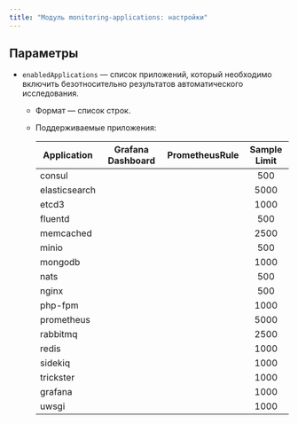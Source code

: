 ```yaml
---
title: "Модуль monitoring-applications: настройки"
---
```


## Параметры

* `enabledApplications` — список приложений, который необходимо включить безотносительно результатов автоматического исследования.
  * Формат — список строк.
  * Поддерживаемые приложения:

    | **Application** | **Grafana Dashboard** | **PrometheusRule** | **Sample Limit** |
    | ------ |:------:|:------:|:------:|
    | consul        |                    |                    | 500 |
    | elasticsearch | <span class="doc-checkmark"></span> |                    | 5000 |
    | etcd3         | <span class="doc-checkmark"></span> |                    | 1000 |
    | fluentd       |                    |                    | 500 |
    | memcached     | <span class="doc-checkmark"></span> |                    | 2500 |
    | minio         |                    |                    | 500 |
    | mongodb       | <span class="doc-checkmark"></span> |                    | 1000 |
    | nats          | <span class="doc-checkmark"></span> | <span class="doc-checkmark"></span> | 500 |
    | nginx         |                    |                    | 500 |
    | php-fpm       | <span class="doc-checkmark"></span> | <span class="doc-checkmark"></span> | 1000 |
    | prometheus    | <span class="doc-checkmark"></span> |                    | 5000 |
    | rabbitmq      | <span class="doc-checkmark"></span> | <span class="doc-checkmark"></span> | 2500 |
    | redis         | <span class="doc-checkmark"></span> | <span class="doc-checkmark"></span> | 1000 |
    | sidekiq       | <span class="doc-checkmark"></span> |                    | 1000 |
    | trickster     |                    |                    | 1000 |
    | grafana       |                    |                    | 1000 |
    | uwsgi         | <span class="doc-checkmark"></span> |                    | 1000 |
